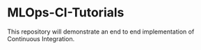 # MLOps-CI-Tutorials
This repository will demonstrate an end to end implementation of Continuous Integration.
